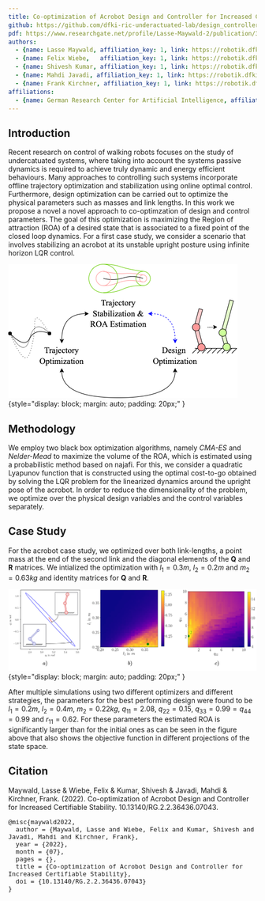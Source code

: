```yaml
---
title: Co-optimization of Acrobot Design and Controller for Increased Certifiable Stability
github: https://github.com/dfki-ric-underactuated-lab/design_controller_cooptimization_acrobot
pdf: https://www.researchgate.net/profile/Lasse-Maywald-2/publication/362129400_Co-optimization_of_Acrobot_Design_and_Controller_for_Increased_Certifiable_Stability/links/62d7f662492b5a42c7c32c19/Co-optimization-of-Acrobot-Design-and-Controller-for-Increased-Certifiable-Stability.pdf
authors:
  - {name: Lasse Maywald, affiliation_key: 1, link: https://robotik.dfki-bremen.de/de/ueber-uns/mitarbeiter/lama02/}
  - {name: Felix Wiebe,   affiliation_key: 1, link: https://robotik.dfki-bremen.de/de/ueber-uns/mitarbeiter/fewi01.html}
  - {name: Shivesh Kumar, affiliation_key: 1, link: https://robotik.dfki-bremen.de/de/ueber-uns/mitarbeiter/shku02.html}
  - {name: Mahdi Javadi, affiliation_key: 1, link: https://robotik.dfki-bremen.de/de/ueber-uns/mitarbeiter/maja04/}
  - {name: Frank Kirchner, affiliation_key: 1, link: https://robotik.dfki-bremen.de/de/ueber-uns/mitarbeiter/frki01.html}
affiliations:
  - {name: German Research Center for Artificial Intelligence, affiliation_key: 1, link: https://www.dfki.de/en/web}
---
```


## Introduction
Recent research on control of walking robots focuses on the study of undercatuated systems, where taking into account the systems passive dynamics is required to achieve truly dynamic and energy efficient behaviours. 
Many approaches to controlling such systems incorporate offline trajectory optimization and stabilization using online optimal control.
Furthermore, design optimization can be carried out to optimize the physical parameters such as masses and link lengths.
In this work we propose a novel a novel approach to co-optimzation of design and control parameters.
The goal of this optimization is maximizing the Region of attraction (ROA) of a desired state that is associated to a fixed point of the closed loop dynamics.
For a first case study, we consider a scenario that involves stabilizing an acrobot at its unstable upright posture using infinite horizon LQR control.

![Shared optimality as a result of offline trajectory optimization, online stabilization and design optimization. This work focuses on the interplay of stabilization and design optimization.](static/figures/motivation.png){style="display: block; margin: auto; padding: 20px;" }

## Methodology
We employ two black box optimization algorithms, namely *CMA-ES* and *Nelder-Mead* to maximize the volume of the ROA, which is estimated using a probabilistic method based on najafi. 
For this, we consider a quadratic Lyapunov function that is constructed using the optimal cost-to-go obtained by solving the LQR problem for the linearized dynamics around the upright pose of the acrobot.
In order to reduce the dimensionality of the problem, we optimize over the physical design variables and the control variables separately.

## Case Study
For the acrobot case study, we optimized over both link-lengths, a point mass at the end of the second link and the diagonal elements of the $\mathbf{Q}$ and $\mathbf{R}$ matrices. We intialized the optimization with $l_1=0.3m$, $l_2=0.2m$ and $m_2=0.63kg$ and identity matrices for $\mathbf{Q}$ and $\mathbf{R}$. 

![a) Estimated ROA of the initial (red) and optimized (blue) design projected into the $q_1$ vs. $q_2$ plane. Estimated ROA Volume as a function of b) design- and c) control parameters. The green dot marks the optimal solution found by *CMA-ES*.](static/figures/combined_results.png){style="display: block; margin: auto; padding: 20px;" }

After multiple simulations using two different optimizers and different strategies, the parameters for the best performing design were found to be $l_1=0.2m$, $l_2=0.4m$, $m_2=0.22kg$, $q_{11}=2.08$, $q_{22}=0.15$, $q_{33}=0.99 = q_{44}=0.99$ and $r_{11}=0.62$. 
For these parameters the estimated ROA is significantly larger than for the initial ones as can be seen in the figure above that also shows the objective function in different projections of the state space.

## Citation

Maywald, Lasse & Wiebe, Felix & Kumar, Shivesh & Javadi, Mahdi & Kirchner, Frank. (2022). Co-optimization of Acrobot Design and Controller for Increased Certifiable Stability. 10.13140/RG.2.2.36436.07043.

<font size="2">

    @misc{maywald2022,
      author = {Maywald, Lasse and Wiebe, Felix and Kumar, Shivesh and Javadi, Mahdi and Kirchner, Frank},
      year = {2022},
      month = {07},
      pages = {},
      title = {Co-optimization of Acrobot Design and Controller for Increased Certifiable Stability},
      doi = {10.13140/RG.2.2.36436.07043}
    }

</font>

